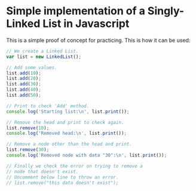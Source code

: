 # Simple implementation of a Singly-Linked List in Javascript

This is a simple proof of concept for practicing.
This is how it can be used:
```javascript
// We create a Linked List.
var list = new LinkedList();

// Add some values.
list.add(10);
list.add(20);
list.add(30);
list.add(40);
list.add(50);

// Print to check 'Add' method.
console.log('Starting list:\n', list.print());

// Remove the head and print to check again.
list.remove(10);
console.log('Removed head:\n', list.print());

// Remove a node other than the head and print.
list.remove(30);
console.log('Removed node with data "30":\n', list.print());

// Finally we check the error on trying to remove a
// node that doesn't exist.
// Uncomment below line to throw an error.
// list.remove("this data doesn't exist");
```
